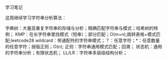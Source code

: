 <!--
 * @Author: Eric YangXinde
 * @Date: 2020-09-25 20:00:09
 * @LastModifiedBy: Eric YangXinde
 * @LastEditTime: 2020-10-27 15:24:27
 * @Description:
-->

学习笔记

这周继续学习字符串分析算法：

字典树：大量高重复字符串的存储与分析；精确匹配字符串与模式；哈希树的特例；
KMP：在长字符串里找模式（短串）；部分匹配；O(m+n);跳转表格+模式匹配;leetcode28
wildcard：带通配符的字符串模式；？：任意字符；\*：任意数量的任意字符；弱版正则；O(n);
正则：字符串通用模式匹配；回溯；
状态机：通用的字符串分析；有限状态机；
LL/LR：字符串多层级结构分析；
